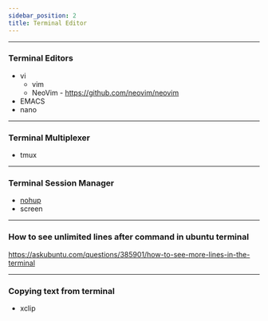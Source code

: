 ```yaml
---
sidebar_position: 2
title: Terminal Editor
---
```

----
### Terminal Editors
- vi
  - vim
  - NeoVim - https://github.com/neovim/neovim
- EMACS
- nano

----
### Terminal Multiplexer
- tmux

----
### Terminal Session Manager
- [nohup](https://www.digitalocean.com/community/tutorials/nohup-command-in-linux)
- screen

----
### How to see unlimited lines after command in ubuntu terminal

https://askubuntu.com/questions/385901/how-to-see-more-lines-in-the-terminal

----
### Copying text from terminal

- xclip
